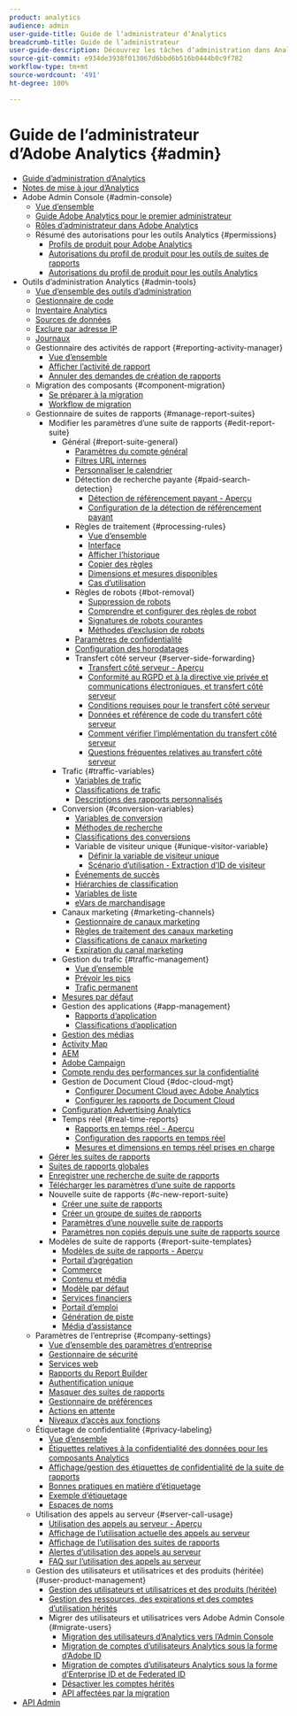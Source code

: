 ```yaml
---
product: analytics
audience: admin
user-guide-title: Guide de lʼadministrateur dʼAnalytics
breadcrumb-title: Guide de l’administrateur
user-guide-description: Découvrez les tâches dʼadministration dans Analytics, qui vous permettent entre autres de gérer les utilisateurs et les produits dans Experience Cloud Admin Console, de configurer des suites de rapports et bien plus encore.
source-git-commit: e934de3938f013067d6bbd6b516b0444b0c9f782
workflow-type: tm+mt
source-wordcount: '491'
ht-degree: 100%

---
```



# Guide de lʼadministrateur d’Adobe Analytics {#admin}

+ [Guide d’administration d’Analytics](home.md)
+ [Notes de mise à jour d’Analytics](https://experienceleague.adobe.com/fr/docs/analytics/release-notes/latest)
+ Adobe Admin Console {#admin-console}
   + [Vue d’ensemble](admin-console/home.md)
   + [Guide Adobe Analytics pour le premier administrateur](admin-console/first-admin-guide.md)
   + [Rôles d’administrateur dans Adobe Analytics](admin-console/admin-roles-in-analytics.md)
   + Résumé des autorisations pour les outils Analytics {#permissions}
      + [Profils de produit pour Adobe Analytics](admin-console/permissions/product-profile.md)
      + [Autorisations du profil de produit pour les outils de suites de rapports](admin-console/permissions/report-suite-tools.md)
      + [Autorisations du profil de produit pour les outils Analytics](admin-console/permissions/analytics-tools.md)
+ Outils d’administration Analytics {#admin-tools}
   + [Vue d’ensemble des outils d’administration](tools/c-admin-tools.md)
   + [Gestionnaire de code](tools/code-manager-admin.md)
   + [Inventaire Analytics](tools/analytics-inventory.md)
   + [Sources de données](tools/data-sources.md)
   + [Exclure par adresse IP](tools/exclude-ip.md)
   + [Journaux](tools/logs.md)
   + Gestionnaire des activités de rapport {#reporting-activity-manager}
      + [Vue d’ensemble](tools/reporting-activity-manager/reporting-activity-overview.md)
      + [Afficher l’activité de rapport](tools//reporting-activity-manager/reporting-activity.md)
      + [Annuler des demandes de création de rapports](tools/reporting-activity-manager/reporting-activity-cancel-requests.md)
   + Migration des composants {#component-migration}
      + [Se préparer à la migration](tools/component-migration/prepare-component-migration.md)
      + [Workflow de migration](tools/component-migration/component-migration.md)
   + Gestionnaire de suites de rapports {#manage-report-suites}
      + Modifier les paramètres d’une suite de rapports {#edit-report-suite}
         + Général {#report-suite-general}
            + [Paramètres du compte général](tools/manage-rs/edit-settings/general/general-acct-settings-admin.md)
            + [Filtres URL internes](tools/manage-rs/edit-settings/general/internal-url-filter-admin.md)
            + [Personnaliser le calendrier](tools/manage-rs/edit-settings/general/custom-calendar.md)
            + Détection de recherche payante {#paid-search-detection}
               + [Détection de référencement payant - Aperçu](tools/manage-rs/edit-settings/general/paid-search-detection/paid-search-detection.md)
               + [Configuration de la détection de référencement payant](tools/manage-rs/edit-settings/general/paid-search-detection/t-paid-search-detection.md)
            + Règles de traitement {#processing-rules}
               + [Vue d’ensemble](tools/manage-rs/edit-settings/general/processing-rules/pr-overview.md)
               + [Interface](tools/manage-rs/edit-settings/general/processing-rules/pr-interface.md)
               + [Afficher l’historique](tools/manage-rs/edit-settings/general/processing-rules/pr-view-history.md)
               + [Copier des règles](tools/manage-rs/edit-settings/general/processing-rules/pr-copy.md)
               + [Dimensions et mesures disponibles](tools/manage-rs/edit-settings/general/processing-rules/pr-variables.md)
               + [Cas d’utilisation](tools/manage-rs/edit-settings/general/processing-rules/pr-use-cases.md)
            + Règles de robots {#bot-removal}
               + [Suppression de robots](tools/manage-rs/edit-settings/general/bot-removal/bot-removal.md)
               + [Comprendre et configurer des règles de robot](tools/manage-rs/edit-settings/general/bot-removal/bot-rules.md)
               + [Signatures de robots courantes](tools/manage-rs/edit-settings/general/bot-removal/bot-signatures.md)
               + [Méthodes d’exclusion de robots](tools/manage-rs/edit-settings/general/bot-removal/bot-exclusion-methods.md)
            + [Paramètres de confidentialité](tools/manage-rs/edit-settings/general/privacy-settings.md)
            + [Configuration des horodatages](tools/manage-rs/edit-settings/general/timestamp-configuration.md)
            + Transfert côté serveur {#server-side-forwarding}
               + [Transfert côté serveur - Aperçu](tools/manage-rs/edit-settings/general/c-server-side-forwarding/ssf.md)
               + [Conformité au RGPD et à la directive vie privée et communications électroniques, et transfert côté serveur](tools/manage-rs/edit-settings/general/c-server-side-forwarding/ssf-gdpr.md)
               + [Conditions requises pour le transfert côté serveur](tools/manage-rs/edit-settings/general/c-server-side-forwarding/ssf-requirements.md)
               + [Données et référence de code du transfert côté serveur](tools/manage-rs/edit-settings/general/c-server-side-forwarding/ssf-reference.md)
               + [Comment vérifier l’implémentation du transfert côté serveur](tools/manage-rs/edit-settings/general/c-server-side-forwarding/ssf-verify.md)
               + [Questions fréquentes relatives au transfert côté serveur](tools/manage-rs/edit-settings/general/c-server-side-forwarding/ssf-faq.md)
         + Trafic {#traffic-variables}
            + [Variables de trafic](tools/manage-rs/edit-settings/c-traffic-variables/traffic-var.md)
            + [Classifications de trafic](tools/manage-rs/edit-settings/c-traffic-variables/traffic-classifications.md)
            + [Descriptions des rapports personnalisés](tools/manage-rs/edit-settings/c-traffic-variables/custom-desc-admin.md)
         + Conversion {#conversion-variables}
            + [Variables de conversion](tools/manage-rs/edit-settings/conversion-var-admin/conversion-var-admin.md)
            + [Méthodes de recherche](tools/manage-rs/edit-settings/conversion-var-admin/finding-methods.md)
            + [Classifications des conversions](tools/manage-rs/edit-settings/conversion-var-admin/conversion-classifications.md)
            + Variable de visiteur unique {#unique-visitor-variable}
               + [Définir la variable de visiteur unique](tools/manage-rs/edit-settings/conversion-var-admin/unique-visitor-variable-admin/t-unique-visitor-variable.md)
               + [Scénario d’utilisation - Extraction d’ID de visiteur](tools/manage-rs/edit-settings/conversion-var-admin/unique-visitor-variable-admin/extract-visitorids-usecase.md)
            + [Événements de succès](tools/manage-rs/edit-settings/conversion-var-admin/c-success-events/success-event.md)
            + [Hiérarchies de classification](tools/manage-rs/edit-settings/conversion-var-admin/classification-hierarchies.md)
            + [Variables de liste](tools/manage-rs/edit-settings/conversion-var-admin/list-var-admin.md)
            + [eVars de marchandisage](tools/manage-rs/edit-settings/conversion-var-admin/merchandising-evars.md)
         + Canaux marketing {#marketing-channels}
            + [Gestionnaire de canaux marketing](tools/manage-rs/edit-settings/marketing-channels/c-channels.md)
            + [Règles de traitement des canaux marketing](tools/manage-rs/edit-settings/marketing-channels/mc-proc-rules.md)
            + [Classifications de canaux marketing](tools/manage-rs/edit-settings/marketing-channels/classifications-mchannel.md)
            + [Expiration du canal marketing](tools/manage-rs/edit-settings/marketing-channels/visitor-engagement.md)
         + Gestion du trafic {#traffic-management}
            + [Vue d’ensemble](tools/manage-rs/edit-settings/c-traffic-management/traffic-management.md)
            + [Prévoir les pics](tools/manage-rs/edit-settings/c-traffic-management/t-traffic-schedule-spike.md)
            + [Trafic permanent](tools/manage-rs/edit-settings/c-traffic-management/t-traffic-permanent.md)
         + [Mesures par défaut](tools/manage-rs/edit-settings/default-metrics.md)
         + Gestion des applications {#app-management}
            + [Rapports d’application](tools/manage-rs/edit-settings/app-reporting.md)
            + [Classifications d’application](tools/manage-rs/edit-settings/app-classifications.md)
         + [Gestion des médias](tools/manage-rs/edit-settings/media-management.md)
         + [Activity Map](tools/manage-rs/edit-settings/activity-map.md)
         + [AEM](tools/manage-rs/edit-settings/adobe-experience-manager.md)
         + [Adobe Campaign](tools/manage-rs/edit-settings/adobe-campaign.md)
         + [Compte rendu des performances sur la confidentialité](tools/manage-rs/edit-settings/privacy-reporting.md)
         + Gestion de Document Cloud {#doc-cloud-mgt}
            + [Configurer Document Cloud avec Adobe Analytics](tools/manage-rs/edit-settings/document-cloud-mgt.md)
            + [Configurer les rapports de Document Cloud](tools/manage-rs/edit-settings/document-cloud-config.md)
         + [Configuration Advertising Analytics](tools/manage-rs/edit-settings/advertising-analytics-config.md)
         + Temps réel {#real-time-reports}
            + [Rapports en temps réel - Aperçu](tools/manage-rs/edit-settings/realtime/realtime.md)
            + [Configuration des rapports en temps réel](tools/manage-rs/edit-settings/realtime/t-realtime-admin.md)
            + [Mesures et dimensions en temps réel prises en charge](tools/manage-rs/edit-settings/realtime/realtime-metrics.md)
      + [Gérer les suites de rapports](tools/manage-rs/report-suites-admin.md)
      + [Suites de rapports globales](tools/manage-rs/rollup-report-suite.md)
      + [Enregistrer une recherche de suite de rapports](tools/manage-rs/t-report-suite-saved-search.md)
      + [Télécharger les paramètres d’une suite de rapports](tools/manage-rs/t-download-rs-settings.md)
      + Nouvelle suite de rapports {#c-new-report-suite}
         + [Créer une suite de rapports](tools/manage-rs/new-rs/t-create-a-report-suite.md)
         + [Créer un groupe de suites de rapports](tools/manage-rs/new-rs/t-create-rs-group.md)
         + [Paramètres d’une nouvelle suite de rapports](tools/manage-rs/new-rs/new-report-suite.md)
         + [Paramètres non copiés depuis une suite de rapports source](tools/manage-rs/new-rs/settings-not-copied-from-rs.md)
      + Modèles de suite de rapports {#report-suite-templates}
         + [Modèles de suite de rapports - Aperçu](tools/manage-rs/rs-templates/report-suite-templates.md)
         + [Portail d’agrégation](tools/manage-rs/rs-templates/aggregator-portal.md)
         + [Commerce](tools/manage-rs/rs-templates/commerce-admin.md)
         + [Contenu et média](tools/manage-rs/rs-templates/content-media.md)
         + [Modèle par défaut](tools/manage-rs/rs-templates/default-rs-template.md)
         + [Services financiers](tools/manage-rs/rs-templates/financial-services.md)
         + [Portail d’emploi](tools/manage-rs/rs-templates/job-portal.md)
         + [Génération de piste](tools/manage-rs/rs-templates/lead-generation.md)
         + [Média d’assistance](tools/manage-rs/rs-templates/support-media.md)
   + Paramètres de l’entreprise {#company-settings}
      + [Vue d’ensemble des paramètres d’entreprise](tools/company/c-company-settings.md)
      + [Gestionnaire de sécurité](tools/company/security-manager.md)
      + [Services web](tools/company/web-services-admin.md)
      + [Rapports du Report Builder](tools/company/report-builder-reports-admin.md)
      + [Authentification unique](tools/company/single-signon-admin.md)
      + [Masquer des suites de rapports](tools/company/c-hide-report-suites.md)
      + [Gestionnaire de préférences](tools/company/preferences-manager.md)
      + [Actions en attente](tools/company/pending-actions-admin.md)
      + [Niveaux d’accès aux fonctions](tools/company/feature-access-levels.md)
   + Étiquetage de confidentialité {#privacy-labeling}
      + [Vue d’ensemble](tools/privacy-labeling/labeling-overview.md)
      + [Étiquettes relatives à la confidentialité des données pour les composants Analytics](tools/privacy-labeling/labels.md)
      + [Affichage/gestion des étiquettes de confidentialité de la suite de rapports](tools/privacy-labeling/view-settings.md)
      + [Bonnes pratiques en matière d’étiquetage](tools/privacy-labeling/best-practices.md)
      + [Exemple d’étiquetage](tools/privacy-labeling/examples.md)
      + [Espaces de noms](tools/privacy-labeling/namespaces.md)
   + Utilisation des appels au serveur {#server-call-usage}
      + [Utilisation des appels au serveur - Aperçu](tools/server-call-usage/overage-overview.md)
      + [Affichage de l’utilisation actuelle des appels au serveur](tools/server-call-usage/server-call-usage-dashboard.md)
      + [Affichage de l’utilisation des suites de rapports](tools/server-call-usage/report-suite-usage.md)
      + [Alertes d’utilisation des appels au serveur](tools/server-call-usage/scu-alerts.md)
      + [FAQ sur l’utilisation des appels au serveur](tools/server-call-usage/overage-faq.md)
   + Gestion des utilisateurs et utilisatrices et des produits (héritée) {#user-product-management}
      + [Gestion des utilisateurs et utilisatrices et des produits (héritée)](tools/user-management/user-management.md)
      + [Gestion des ressources, des expirations et des comptes d’utilisation hérités](tools/user-management/users-assets.md)
      + Migrer des utilisateurs et utilisatrices vers Adobe Admin Console {#migrate-users}
         + [Migration des utilisateurs d’Analytics vers l’Admin Console](tools/user-management/user-migration/c-migration-tool.md)
         + [Migration de comptes d’utilisateurs Analytics sous la forme d’Adobe ID](tools/user-management/user-migration/t-migrate-users.md)
         + [Migration de comptes d’utilisateurs Analytics sous la forme d’Enterprise ID et de Federated ID](tools/user-management/user-migration/migrate-enterprise.md)
         + [Désactiver les comptes hérités](tools/user-management/user-migration/t-disable-legacy-login.md)
         + [API affectées par la migration](tools/user-management/user-migration/developer.md)
+ [API Admin](https://developer.adobe.com/analytics-apis/docs/2.0/?lang=fr)
